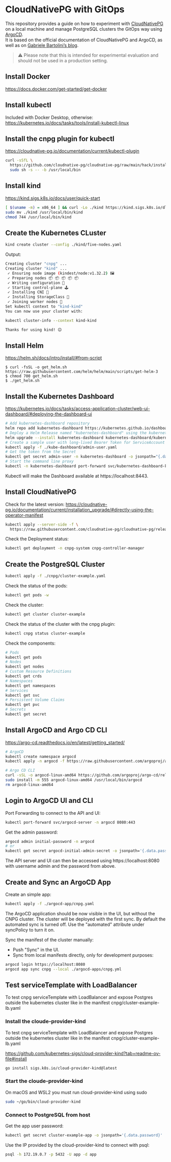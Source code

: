 # CloudNativePG with GitOps

This repository provides a guide on how to experiment with [CloudNativePG](https://cloudnative-pg.io) on a local machine and manage PostgreSQL clusters the GitOps way using [ArgoCD](https://argo-cd.readthedocs.io/).  
It is based on the official documentation of CloudNativePG and ArgoCD, as well as on [Gabriele Bartolini’s blog](https://www.gabrielebartolini.it/articles/).  

> ⚠️ Please note that this is intended for experimental evaluation and should not be used in a production setting.

## Install Docker 
https://docs.docker.com/get-started/get-docker

## Install kubectl
Included with Docker Desktop, otherwise:  
https://kubernetes.io/docs/tasks/tools/install-kubectl-linux  

## Install the cnpg plugin for kubectl
https://cloudnative-pg.io/documentation/current/kubectl-plugin

```bash
curl -sSfL \
  https://github.com/cloudnative-pg/cloudnative-pg/raw/main/hack/install-cnpg-plugin.sh | \
  sudo sh -s -- -b /usr/local/bin
```
## Install kind
https://kind.sigs.k8s.io/docs/user/quick-start  
```bash
[ $(uname -m) = x86_64 ] && curl -Lo ./kind https://kind.sigs.k8s.io/dl/v0.27.0/kind-linux-amd64  
sudo mv ./kind /usr/local/bin/kind  
chmod 744 /usr/local/bin/kind  
```

## Create the Kubernetes CLuster
```bash
kind create cluster --config ./kind/five-nodes.yaml
```
Output:

```bash
Creating cluster "cnpg" ...
Creating cluster "kind" ...
 ✓ Ensuring node image (kindest/node:v1.32.2) 🖼 
 ✓ Preparing nodes 📦 📦 📦 📦 📦  
 ✓ Writing configuration 📜 
 ✓ Starting control-plane 🕹️ 
 ✓ Installing CNI 🔌 
 ✓ Installing StorageClass 💾 
 ✓ Joining worker nodes 🚜 
Set kubectl context to "kind-kind"
You can now use your cluster with:

kubectl cluster-info --context kind-kind

Thanks for using kind! 😊
```

## Install Helm
https://helm.sh/docs/intro/install/#from-script
```console
$ curl -fsSL -o get_helm.sh https://raw.githubusercontent.com/helm/helm/main/scripts/get-helm-3
$ chmod 700 get_helm.sh
$ ./get_helm.sh
```
## Install the Kubernetes Dashboard
https://kubernetes.io/docs/tasks/access-application-cluster/web-ui-dashboard/#deploying-the-dashboard-ui
```bash
# Add kubernetes-dashboard repository
helm repo add kubernetes-dashboard https://kubernetes.github.io/dashboard/
# Deploy a Helm Release named "kubernetes-dashboard" using the kubernetes-dashboard chart
helm upgrade --install kubernetes-dashboard kubernetes-dashboard/kubernetes-dashboard --create-namespace --namespace kubernetes-dashboard
# Create a sample user with long-lived Bearer Token for ServiceAccount
kubectl apply -f ./kube-dashboard/admin-user.yaml
# Get the token from the Secret
kubectl get secret admin-user -n kubernetes-dashboard -o jsonpath="{.data.token}" | base64 -d
# Start the command line proxy
kubectl -n kubernetes-dashboard port-forward svc/kubernetes-dashboard-kong-proxy 8443:443
```
Kubectl will make the Dashboard available at https://localhost:8443.

## Install CloudNativePG
Check for the latest version:
https://cloudnative-pg.io/documentation/current/installation_upgrade/#directly-using-the-operator-manifest

```bash
kubectl apply --server-side -f \
  https://raw.githubusercontent.com/cloudnative-pg/cloudnative-pg/release-1.25/releases/cnpg-1.25.1.yaml
```

Check the Deployment status:
```bash
kubectl get deployment -n cnpg-system cnpg-controller-manager
```

## Create the PostgreSQL Cluster
```bash
kubectl apply -f ./cnpg/cluster-example.yaml
```

Check the status of the pods:
```bash
kubectl get pods -w
```

Check the cluster:
```bash
kubectl get cluster cluster-example
```

Check the status of the cluster with the cnpg plugin:
```bash
kubectl cnpg status cluster-example
```

Check the components:
```bash
# Pods
kubectl get pods
# Nodes
kubectl get nodes
# Custom Resource Definitions
kubectl get crds 
# Namespaces
kubectl get namespaces
# Services
kubectl get svc
# Persistent Volume Claims
kubectl get pvc
# Secrets
kubectl get secret
```

## Install ArgoCD and Argo CD CLI
https://argo-cd.readthedocs.io/en/latest/getting_started/

```bash
# ArgoCD
kubectl create namespace argocd
kubectl apply -n argocd -f https://raw.githubusercontent.com/argoproj/argo-cd/stable/manifests/install.yaml
```

```bash
# Argo CD CLI
curl -sSL -o argocd-linux-amd64 https://github.com/argoproj/argo-cd/releases/latest/download/argocd-linux-amd64
sudo install -m 555 argocd-linux-amd64 /usr/local/bin/argocd
rm argocd-linux-amd64
```
## Login to ArgoCD UI and CLI
Port Forwarding to connect to the API and UI:
```bash
kubectl port-forward svc/argocd-server -n argocd 8080:443
```

Get the admin password:
```bash
argocd admin initial-password -n argocd
# or
kubectl get secret argocd-initial-admin-secret -o jsonpath='{.data.password}' -n argocd | base64 --decode && echo
```

The API server and UI can then be accessed using https://localhost:8080 with username admin and the password from above.

## Create and Sync an ArgoCD App
Create an simple app: 
```bash
kubectl apply -f ./argocd-app/cnpg.yaml
```
The ArgoCD application should be now visible in the UI, but without the CNPG cluster. The cluster will be deployed with the first sync.
By default the automated sync is turned off. Use the "automated" attribute under syncPolicy to turn it on.

Sync the manifest of the cluster manually:
  - Push "Sync" in the UI.
  - Sync from local manifests directly, only for development purposes:
```bash
argocd login https://localhost:8080 
argocd app sync cnpg --local ./argocd-apps/cnpg.yml
```
## Test serviceTemplate with LoadBalancer 
To test cnpg serviceTemplate with LoadBalancer and expose Postgres outside the kubernetes cluster like in the manifest cnpg/cluster-example-lb.yaml

### Install the cloude-provider-kind
To test cnpg serviceTemplate with LoadBalancer and expose Postgres outside the kubernetes cluster like in the manifest cnpg/cluster-example-lb.yaml

https://github.com/kubernetes-sigs/cloud-provider-kind?tab=readme-ov-file#install

```bash
go install sigs.k8s.io/cloud-provider-kind@latest
```
### Start the cloude-provider-kind
On macOS and WSL2 you must run cloud-provider-kind using sudo
```bash
sudo ~/go/bin/cloud-provider-kind
```

### Connect to PostgreSQL from host
Get the app user password:
```bash
kubectl get secret cluster-example-app -o jsonpath='{.data.password}' | base64 --decode && echo
```
Use the IP provided by the cloud-provider-kind to connect with psql:
```bash
psql -h 172.19.0.7 -p 5432 -U app -d app
```